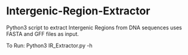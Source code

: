 # Intergenic-Region-Extractor
Python3 script to extract Intergenic Regions from DNA sequences uses FASTA and GFF files as input.

To Run:
Python3 IR_Extractor.py -h
